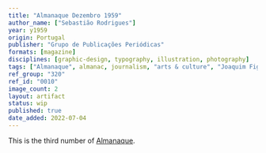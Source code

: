 ```yaml
---
title: "Almanaque Dezembro 1959"
author_name: ["Sebastião Rodrigues"]
year: y1959
origin: Portugal
publisher: "Grupo de Publicações Periódicas"
formats: [magazine]
disciplines: [graphic-design, typography, illustration, photography]
tags: ["Almanaque", almanac, journalism, "arts & culture", "Joaquim Figueiredo Magalhães"]
ref_group: "320"
ref_id: "0010"
image_count: 2
layout: artifact
status: wip
published: true
date_added: 2022-07-04
---
```


<p>This is the third number of <a class="text cat-link publisher" href="/tags/almanaque/">Almanaque</a>.</p>
